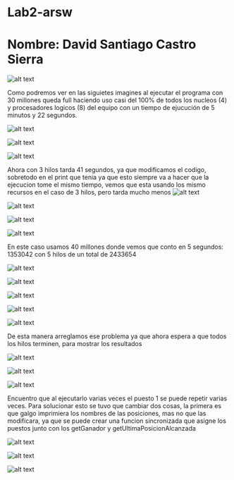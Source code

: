 # Lab2-arsw

# Nombre: David Santiago Castro Sierra
![alt text](img/media/img1.png)

Como podremos ver en las siguietes imagines al ejecutar el programa con 30 millones queda full haciendo uso casi del 100% de todos los nucleos (4) y procesadores logicos (8) del equipo con un tiempo de ejucución de 5 minutos y 22 segundos.

![alt text](img/media/img2.png)

![alt text](img/media/img3.png)

![alt text](img/media/img4.png)

Ahora con 3 hilos tarda 41 segundos, ya que modificamos el codigo, sobretodo en el print que tenia ya que esto siempre va a hacer que la ejecucion tome el mismo tiempo, vemos que esta usando los mismo recursos en el caso de 3 hilos, pero tarda mucho menos
![alt text](img/media/img5.png)

![alt text](img/media/img6.png)

![alt text](img/media/img7.png)

![alt text](img/media/img8.png)

En este caso usamos 40 millones donde vemos que conto en 5 segundos: 1353042 con 5 hilos de un total de 2433654

![alt text](img/media/img9.png)

![alt text](img/media/img10.png)

![alt text](img/media/img11.png)

![alt text](img/media/img12.png)

![alt text](image.png)

De esta manera arreglamos ese problema ya que ahora espera a que todos los hilos terminen, para mostrar los resultados

![alt text](img/media/img13.png)

![alt text](img/media/img15.png)

![alt text](img/media/img16.png)

Encuentro que al ejecutarlo varias veces el puesto 1 se puede repetir varias veces. Para solucionar esto se tuvo que cambiar dos cosas, la primera es que galgo imprimiera los nombres de las posiciones, mas no que las modificara, ya que se puede crear una funcion sincronizada que asigne los puestos junto con los getGanador y getUltimaPosicionAlcanzada

![alt text](img/media/img17.png)

![alt text](img/media/img18.png)

![alt text](image.png)